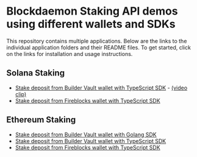# Blockdaemon Staking API demos using different wallets and SDKs

This repository contains multiple applications. Below are the links to the individual application folders and their README files.
To get started, click on the links for installation and usage instructions.

## Solana Staking
- [Stake deposit from Builder Vault wallet with TypeScript SDK](./solana-staking/buildervault/nodejs/README.md)   -   [(video clip)](./media/solana-staking-with-buildervault-wallet-using-typescript.mp4)
- [Stake deposit from Fireblocks wallet with TypeScript SDK](./solana-staking/fireblocks/nodejs/README.md)

## Ethereum Staking
- [Stake deposit from Builder Vault wallet with Golang SDK](./ethereum-staking/buildervault/golang/README.md)
- [Stake deposit from Builder Vault wallet with TypeScript SDK](./ethereum-staking/buildervault/nodejs/README.md)
- [Stake deposit from Fireblocks wallet with TypeScript SDK](./ethereum-staking/fireblocks/nodejs/README.md)

